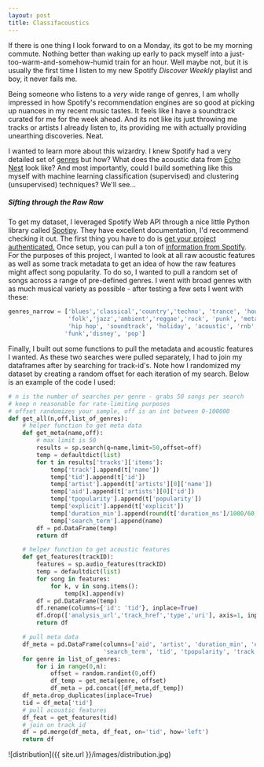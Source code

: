 ```yaml
---
layout: post
title: Classifacoustics
---
```


If there is one thing I look forward to on a Monday, its got to be my morning commute.  Nothing better than waking up early to pack myself into a just-too-warm-and-somehow-humid train for an hour. Well maybe not, but it is usually the first time I listen to my new Spotify *Discover Weekly* playlist and boy, it never fails me.  

Being someone who listens to a *very* wide range of genres, I am wholly impressed in how Spotify's recommendation engines are so good at picking up nuances in my recent music tastes. It feels like I have a soundtrack curated for me for the week ahead.  And its not like its just throwing me tracks or artists I already listen to, its providing me with actually providing unearthing discoveries.  Neat.

I wanted to learn more about this wizardry.  I knew Spotify had a very detailed set of [genres](http://everynoise.com/engenremap.html) but how?  What does the acoustic data from [Echo Nest](https://techcrunch.com/2014/03/06/spotify-acquires-the-echo-nest/) look like?  And most importantly, could I build something like this myself with machine learning classification (supervised) and clustering (unsupervised) techniques?  We'll see...

##### Sifting through the Raw Raw
To get my dataset, I leveraged Spotify Web API through a nice little Python library called [Spotipy](https://github.com/plamere/spotipy).  They have excellent documentation, I'd recommend checking it out.  The first thing you have to do is [get your project authenticated.](https://developer.spotify.com/web-api/authorization-guide/)  Once setup, you can pull a ton of [information from Spotify](http://spotipy.readthedocs.io/en/latest/#api-reference).  For the purposes of this project, I wanted to look at all raw acoustic features as well as some track metadata to get an idea of how the raw features might affect song popularity.  To do so, I wanted to pull a random set of songs across a range of pre-defined genres.  I went with broad genres with as much musical variety as possible - after testing a few sets I went with these:

```python
genres_narrow = ['blues','classical','country','techno', 'trance', 'house',
                 'folk','jazz','ambient','reggae','rock', 'punk', 'metal',
                 'hip hop', 'soundtrack', 'holiday', 'acoustic', 'rnb',
                'funk','disney', 'pop']
```

Finally, I built out some functions to pull the metadata and acoustic features I wanted.  As these two searches were pulled separately, I had to join my dataframes after by searching for track-id's.  Note how I randomized my dataset by creating a random offset for each iteration of my search. Below is an example of the code I used:

```python
# n is the number of searches per genre - grabs 50 songs per search
# keep n reasonable for rate-limiting purposes
# offset randomizes your sample, off is an int between 0-100000
def get_all(n,off,list_of_genres):
    # helper function to get meta data
    def get_meta(name,off):
        # max limit is 50
        results = sp.search(q=name,limit=50,offset=off)
        temp = defaultdict(list)
        for t in results['tracks']['items']:
            temp['track'].append(t['name'])
            temp['tid'].append(t['id'])
            temp['artist'].append(t['artists'][0]['name'])
            temp['aid'].append(t['artists'][0]['id'])
            temp['tpopularity'].append(t['popularity'])
            temp['explicit'].append(t['explicit'])
            temp['duration_min'].append(round(t['duration_ms']/1000/60,2))
            temp['search_term'].append(name)
        df = pd.DataFrame(temp)
        return df

    # helper function to get acoustic features
    def get_features(trackID):
        features = sp.audio_features(trackID)
        temp = defaultdict(list)
        for song in features:
            for k, v in song.items():
                temp[k].append(v)
        df = pd.DataFrame(temp)
        df.rename(columns={'id': 'tid'}, inplace=True)
        df.drop(['analysis_url','track_href','type','uri'], axis=1, inplace=True)
        return df

    # pull meta data
    df_meta = pd.DataFrame(columns=['aid', 'artist', 'duration_min', 'explicit',
                           'search_term', 'tid', 'tpopularity', 'track'])
    for genre in list_of_genres:
        for i in range(0,n):
            offset = random.randint(0,off)
            df_temp = get_meta(genre, offset)
            df_meta = pd.concat([df_meta,df_temp])
    df_meta.drop_duplicates(inplace=True)
    tid = df_meta['tid']
    # pull acoustic features
    df_feat = get_features(tid)
    # join on track id
    df = pd.merge(df_meta, df_feat, on='tid', how='left')
    return df
```
![distribution]({{ site.url }}/images/distribution.jpg)
